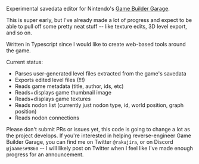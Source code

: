 Experimental savedata editor for Nintendo's [Game Builder Garage](https://www.nintendo.co.uk/Games/Nintendo-Switch-download-software/Game-Builder-Garage-1964648.html).

This is super early, but I've already made a lot of progress and expect to be able to pull off some pretty neat stuff -- like texture edits, 3D level export, and so on.

Written in Typescript since I would like to create web-based tools around the game.

Current status:
 - Parses user-generated level files extracted from the game's savedata
 - Exports edited level files (!!!)
 - Reads game metadata (title, author, ids, etc)
 - Reads+displays game thumbnail image
 - Reads+displays game textures
 - Reads nodon list (currently just nodon type, id, world position, graph position)
 - Reads nodon connections

Please don't submit PRs or issues yet, this code is going to change a lot as the project develops. If you're interested in helping reverse-engineer Game Builder Garage, you can find me on Twitter `@rakujira`, or on Discord `@jaames#9860` -- I will likely post on Twitter when I feel like I've made enough progress for an announcement.